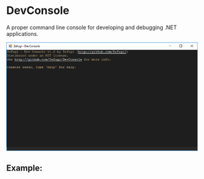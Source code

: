 # DevConsole
A proper command line console for developing and debugging .NET applications.

![Screenshot](https://github.com/Zefugi/DevConsole/blob/master/Screenshot.png "Screenshot")

## Example:

```C#

```

